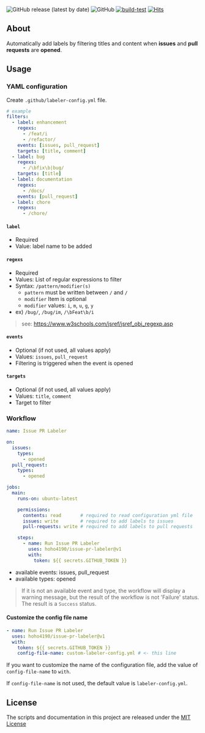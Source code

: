 ![GitHub release (latest by date)](https://img.shields.io/github/v/release/hoho4190/issue-pr-labeler)
![GitHub](https://img.shields.io/github/license/hoho4190/issue-pr-labeler?color=informational)
[![build-test](https://github.com/hoho4190/issue-pr-labeler/actions/workflows/test.yml/badge.svg)](https://github.com/hoho4190/issue-pr-labeler/actions/workflows/test.yml)
[![Hits](https://hits.seeyoufarm.com/api/count/incr/badge.svg?url=https%3A%2F%2Fgithub.com%2Fhoho4190%2Fissue-pr-labeler&count_bg=%2333CA56&title_bg=%23555555&icon=&icon_color=%23E7E7E7&title=hits&edge_flat=false)](https://github.com/hoho4190/issue-pr-labeler)

## About

Automatically add labels by filtering titles and content when **issues** and **pull requests** are **opened**.

## Usage

### YAML configuration

Create `.github/labeler-config.yml` file.

```yaml
# example
filters:
  - label: enhancement
    regexs:
      - /feat/i
      - /refactor/
    events: [issues, pull_request]
    targets: [title, comment]
  - label: bug
    regexs:
      - /\bfix\b|bug/
    targets: [title]
  - label: documentation
    regexs:
      - /docs/
    events: [pull_request]
  - label: chore
    regexs:
      - /chore/
```

#### `label`

- Required
- Value: label name to be added

#### `regexs`

- Required
- Values: List of regular expressions to filter
- Syntax: `/pattern/modifier(s)`
  - `pattern` must be written between `/` and `/`
  - `modifier` Item is optional
  - `modifier` values: `i`, `m`, `u`, `g`, `y`
- ex) `/bug/`, `/bug/im`, `/\bFeat\b/i`

> see: https://www.w3schools.com/jsref/jsref_obj_regexp.asp

#### `events`

- Optional (if not used, all values apply)
- Values: `issues`, `pull_request`
- Filtering is triggered when the event is opened

#### `targets`

- Optional (if not used, all values apply)
- Values: `title`, `comment`
- Target to filter

### Workflow

```yaml
name: Issue PR Labeler

on:
  issues:
    types:
      - opened
  pull_request:
    types:
      - opened

jobs:
  main:
    runs-on: ubuntu-latest

    permissions:
      contents: read       # required to read configuration yml file
      issues: write        # required to add labels to issues
      pull-requests: write # required to add labels to pull requests

    steps:
      - name: Run Issue PR Labeler
        uses: hoho4190/issue-pr-labeler@v1
        with:
          token: ${{ secrets.GITHUB_TOKEN }}
```

- available events: issues, pull_request
- available types: opened

> If it is not an available event and type, the workflow will display a warning message, but the result of the workflow is not 'Failure' status. The result is a `Success` status.

#### Customize the config file name

```yaml
- name: Run Issue PR Labeler
  uses: hoho4190/issue-pr-labeler@v1
  with:
    token: ${{ secrets.GITHUB_TOKEN }}
    config-file-name: custom-labeler-config.yml # <- this line
```

If you want to customize the name of the configuration file, add the value of `config-file-name` to `with`.

If `config-file-name` is not used, the default value is `labeler-config.yml`.

## License

The scripts and documentation in this project are released under the [MIT License](LICENSE)
